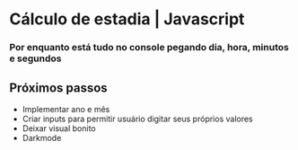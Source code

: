 # Cálculo de estadia | Javascript

### Por enquanto está tudo no console pegando dia, hora, minutos e segundos

## Próximos passos
- Implementar ano e mês
- Criar inputs para permitir usuário digitar seus próprios valores
- Deixar visual bonito
- Darkmode